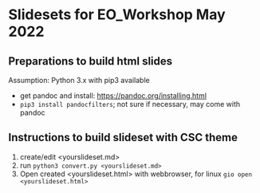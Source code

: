 # Slidesets for EO_Workshop May 2022

## Preparations to build html slides

Assumption: Python 3.x with pip3 available

* get pandoc and install: https://pandoc.org/installing.html
* `pip3 install pandocfilters`; not sure if necessary, may come with pandoc

## Instructions to build slideset with CSC theme

1. create/edit <yourslideset.md>
2. run `python3 convert.py <yourslideset.md>`
3. Open created <yourslideset.html> with webbrowser, for linux `gio open <yourslideset.html>`



